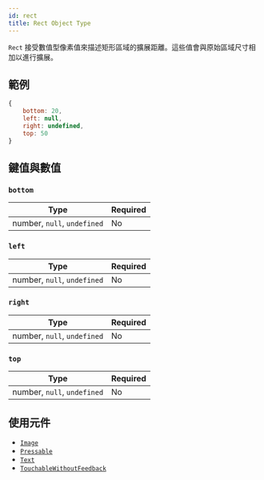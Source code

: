 ```yaml
---
id: rect
title: Rect Object Type
---
```


`Rect` 接受數值型像素值來描述矩形區域的擴展距離。這些值會與原始區域尺寸相加以進行擴展。

## 範例

```js
{
    bottom: 20,
    left: null,
    right: undefined,
    top: 50
}
```

## 鍵值與數值

### `bottom`

| Type                        | Required |
| --------------------------- | -------- |
| number, `null`, `undefined` | No       |

### `left`

| Type                        | Required |
| --------------------------- | -------- |
| number, `null`, `undefined` | No       |

### `right`

| Type                        | Required |
| --------------------------- | -------- |
| number, `null`, `undefined` | No       |

### `top`

| Type                        | Required |
| --------------------------- | -------- |
| number, `null`, `undefined` | No       |

## 使用元件

- [`Image`](image)
- [`Pressable`](pressable)
- [`Text`](text)
- [`TouchableWithoutFeedback`](touchablewithoutfeedback)